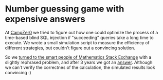 Number guessing game with expensive answers
===========================================

At [CampZer0](https://camp.hsbp.org/2013/zer0/) we tried to figure out how one could optimize the process of a time-based blind SQL injection if "succeeding" queries take a long time to execute. We wrote a small simulation script to measure the efficiency of different strategies, but couldn't figure out a convincing solution. 

So we [turned to the smart people of Mathematics Stack Exchange](https://math.stackexchange.com/questions/488869/number-guessing-game-with-expensive-answers/) with a slightly rephrased problem, and after 3 years we got an [answer](http://math.stackexchange.com/a/1918211/93994). Although we can't verify the correctnes of the calculation, the simulated results look convincing :)
